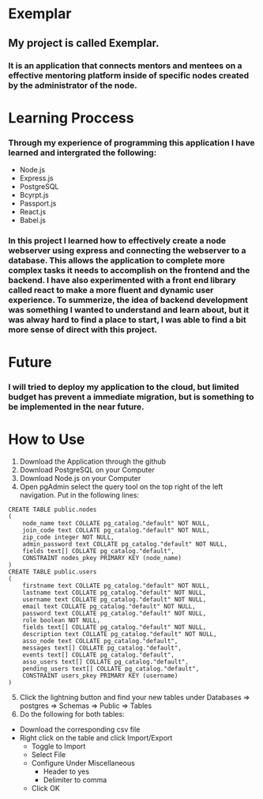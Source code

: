 # Exemplar
## My project is called Exemplar.

### It is an application that connects mentors and mentees on a effective mentoring platform inside of specific nodes created by the administrator of the node.

# Learning Proccess

### Through my experience of programming this application I have learned and intergrated the following:
- Node.js
- Express.js
- PostgreSQL
- Bcyrpt.js
- Passport.js
- React.js
- Babel.js

### In this project I learned how to effectively create a node webserver using express and connecting the webserver to a database. This allows the application to complete more complex tasks it needs to accomplish on the frontend and the backend. I have also experimented with a front end library called react to make a more fluent and dynamic user experience. To summerize, the idea of backend development was something I wanted to understand and learn about, but it was alway hard to find a place to start, I was able to find a bit more sense of direct with this project. 

# Future 

### I will tried to deploy my application to the cloud, but limited budget has prevent a immediate migration, but is something to be implemented in the near future. 

# How to Use
1. Download the Application through the github
2. Download PostgreSQL on your Computer
3. Download Node.js on your Computer 
4. Open pgAdmin select the query tool on the top right of the left navigation. Put in the following lines:
```
CREATE TABLE public.nodes
(
    node_name text COLLATE pg_catalog."default" NOT NULL,
    join_code text COLLATE pg_catalog."default" NOT NULL,
    zip_code integer NOT NULL,
    admin_password text COLLATE pg_catalog."default" NOT NULL,
    fields text[] COLLATE pg_catalog."default",
    CONSTRAINT nodes_pkey PRIMARY KEY (node_name)
)
CREATE TABLE public.users
(
    firstname text COLLATE pg_catalog."default" NOT NULL,
    lastname text COLLATE pg_catalog."default" NOT NULL,
    username text COLLATE pg_catalog."default" NOT NULL,
    email text COLLATE pg_catalog."default" NOT NULL,
    password text COLLATE pg_catalog."default" NOT NULL,
    role boolean NOT NULL,
    fields text[] COLLATE pg_catalog."default" NOT NULL,
    description text COLLATE pg_catalog."default" NOT NULL,
    asso_node text COLLATE pg_catalog."default",
    messages text[] COLLATE pg_catalog."default",
    events text[] COLLATE pg_catalog."default",
    asso_users text[] COLLATE pg_catalog."default",
    pending_users text[] COLLATE pg_catalog."default",
    CONSTRAINT users_pkey PRIMARY KEY (username)
)
```
5. Click the lightning button and find your new tables under Databases => postgres => Schemas => Public => Tables
6. Do the following for both tables:
  - Download the corresponding csv file 
  - Right click on the table and click Import/Export
    - Toggle to Import
    - Select File
    - Configure Under Miscellaneous
      - Header to yes
      - Delimiter to comma
    - Click OK
    
